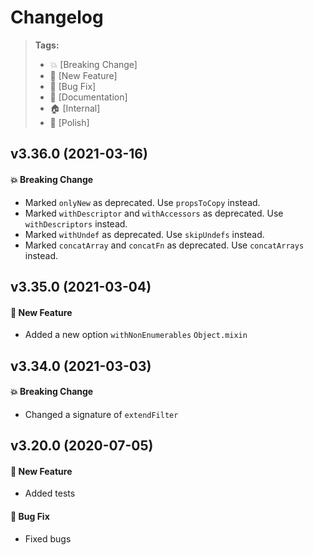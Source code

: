Changelog
=========

> **Tags:**
> - :boom:       [Breaking Change]
> - :rocket:     [New Feature]
> - :bug:        [Bug Fix]
> - :memo:       [Documentation]
> - :house:      [Internal]
> - :nail_care:  [Polish]

## v3.36.0 (2021-03-16)

#### :boom: Breaking Change

* Marked `onlyNew` as deprecated. Use `propsToCopy` instead.
* Marked `withDescriptor` and `withAccessors` as deprecated. Use `withDescriptors` instead.
* Marked `withUndef` as deprecated. Use `skipUndefs` instead.
* Marked `concatArray` and `concatFn` as deprecated. Use `concatArrays` instead.

## v3.35.0 (2021-03-04)

#### :rocket: New Feature

* Added a new option `withNonEnumerables` `Object.mixin`

## v3.34.0 (2021-03-03)

#### :boom: Breaking Change

* Changed a signature of `extendFilter`

## v3.20.0 (2020-07-05)

#### :rocket: New Feature

* Added tests

#### :bug: Bug Fix

* Fixed bugs
